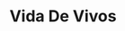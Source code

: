---
title: 'Vida De Vivos'
type: 'Editorial Fascicles'
summary: 'Design of three numbers of a fascicle collection, based on interviews with Argentinian cultural, sport or spectacle figures. Work done for the subject Diseno Editorial, Catedra Manela, at the University of Buenos Aires, FADU, UBA.'
image: 'https://res.cloudinary.com/juanmartingarcia/image/upload/w_512,f_auto,q_auto:good/projects/vdv.jpg'
imageSrcset: 'https://res.cloudinary.com/juanmartingarcia/image/upload/w_256,f_auto,q_auto:good/projects/vdv.jpg 256w, https://res.cloudinary.com/juanmartingarcia/image/upload/w_512,f_auto,q_auto:good/projects/vdv.jpg 512w, https://res.cloudinary.com/juanmartingarcia/image/upload/w_768,f_auto,q_auto:good/projects/vdv.jpg 768w, https://res.cloudinary.com/juanmartingarcia/image/upload/w_1024,f_auto,q_auto:good/projects/vdv.jpg 1024w, https://res.cloudinary.com/juanmartingarcia/image/upload/w_1280,f_auto,q_auto:good/projects/vdv.jpg 1280w'
url: 'https://www.behance.net/gallery/44561509/Vida-de-Vivos-Editorial-Fascicles'
displayOrder: 3
featured: true
tags: ['design', 'editorial']
---